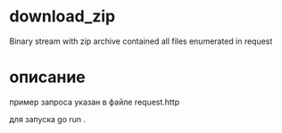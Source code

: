 # download_zip
Binary stream with zip archive contained all files enumerated in request

# описание
пример запроса указан в файле request.http

для запуска
go run .
